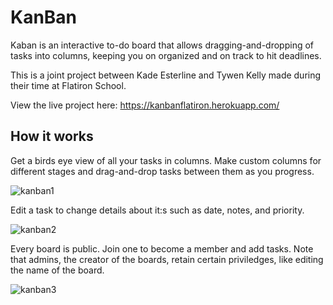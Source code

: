 # KanBan

Kaban is an interactive to-do board that allows dragging-and-dropping of tasks into columns, keeping you on organized and on track to hit deadlines.

This is a joint project between Kade Esterline and Tywen Kelly made during their time at Flatiron School.

View the live project here: https://kanbanflatiron.herokuapp.com/

## How it works

Get a birds eye view of all your tasks in columns. Make custom columns for different stages and drag-and-drop tasks between them as you progress.

![kanban1](https://www.dropbox.com/s/lnx9w1oyt5uly93/Screen%20Shot%202022-05-17%20at%2010.32.24%20AM.png?raw=1)

Edit a task to change details about it:s such as date, notes, and priority.

![kanban2](https://www.dropbox.com/s/xz5fba0ak0aaguc/Screen%20Shot%202022-05-17%20at%2010.32.33%20AM.png?raw=1)

Every board is public. Join one to become a member and add tasks. Note that admins, the creator of the boards, retain certain priviledges, like editing the name of the board.

![kanban3](https://www.dropbox.com/s/mdr529ydsxalkqb/Screen%20Shot%202022-05-17%20at%2010.34.05%20AM.png?raw=1)

